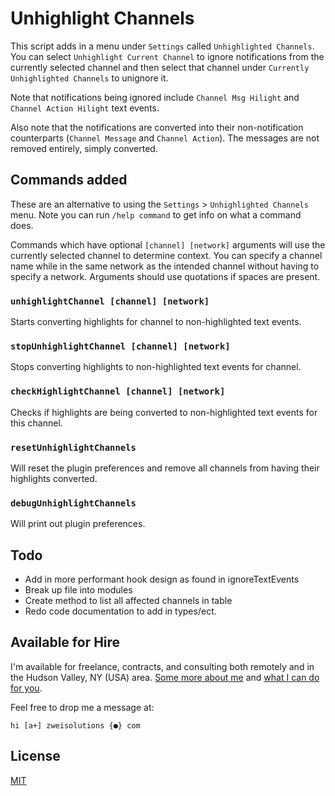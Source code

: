 # Unhighlight Channels

This script adds in a menu under `Settings` called `Unhighlighted Channels`. You can select `Unhighlight Current Channel` to ignore notifications from the currently selected channel and then select that channel under `Currently Unhighlighted Channels` to unignore it.

Note that notifications being ignored include `Channel Msg Hilight` and `Channel Action Hilight` text events.

Also note that the notifications are converted into their non-notification counterparts (`Channel Message` and `Channel Action`). The messages are not removed entirely, simply converted.

## Commands added

These are an alternative to using the `Settings` > `Unhighlighted Channels` menu. Note you can run `/help command` to get info on what a command does.

Commands which have optional `[channel] [network]` arguments will use the currently selected channel to determine context. You can specify a channel name while in the same network as the intended channel without having to specify a network. Arguments should use quotations if spaces are present.

### `unhighlightChannel [channel] [network]`

Starts converting highlights for channel to non-highlighted text events.

### `stopUnhighlightChannel [channel] [network]`

Stops converting highlights to non-highlighted text events for channel.

### `checkHighlightChannel [channel] [network]`

Checks if highlights are being converted to non-highlighted text events for this channel.

### `resetUnhighlightChannels`

Will reset the plugin preferences and remove all channels from having their highlights converted.

### `debugUnhighlightChannels`

Will print out plugin preferences.

## Todo

-   Add in more performant hook design as found in ignoreTextEvents
-   Break up file into modules
-   Create method to list all affected channels in table
-   Redo code documentation to add in types/ect.

## Available for Hire

I'm available for freelance, contracts, and consulting both remotely and in the Hudson Valley, NY (USA) area. [Some more about me](https://www.zweisolutions.com/about.html) and [what I can do for you](https://www.zweisolutions.com/services.html).

Feel free to drop me a message at:

```
hi [a+] zweisolutions {●} com
```

## License

[MIT](../LICENSE)
